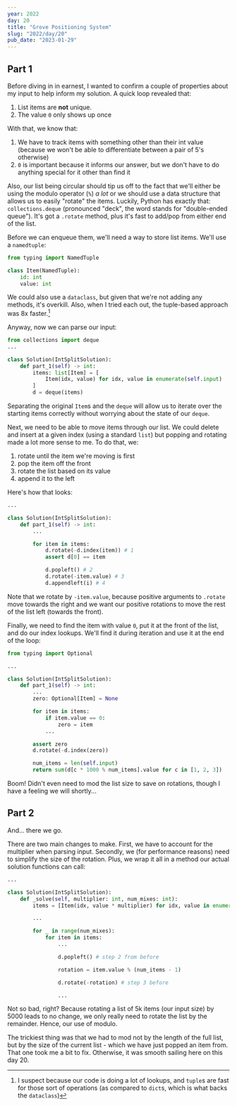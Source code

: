 ```yaml
---
year: 2022
day: 20
title: "Grove Positioning System"
slug: "2022/day/20"
pub_date: "2023-01-29"
---
```


## Part 1

Before diving in in earnest, I wanted to confirm a couple of properties about my input to help inform my solution. A quick loop revealed that:

1. List items are **not** unique.
2. The value `0` only shows up once

With that, we know that:

1. We have to track items with something other than their int value (because we won't be able to differentiate between a pair of 5's otherwise)
2. `0` is important because it informs our answer, but we don't have to do anything special for it other than find it

Also, our list being circular should tip us off to the fact that we'll either be using the modulo operator (`%`) _a lot_ or we should use a data structure that allows us to easily "rotate" the items. Luckily, Python has exactly that: `collections.deque` (pronounced "deck", the word stands for "double-ended queue"). It's got a `.rotate` method, plus it's fast to add/pop from either end of the list.

Before we can enqueue them, we'll need a way to store list items. We'll use a `namedtuple`:

```py
from typing import NamedTuple

class Item(NamedTuple):
    id: int
    value: int
```

We could also use a `dataclass`, but given that we're not adding any methods, it's overkill. Also, when I tried each out, the tuple-based approach was 8x faster.[^1]

Anyway, now we can parse our input:

```py
from collections import deque
...

class Solution(IntSplitSolution):
    def part_1(self) -> int:
        items: list[Item] = [
            Item(idx, value) for idx, value in enumerate(self.input)
        ]
        d = deque(items)
```

Separating the original `Item`s and the `deque` will allow us to iterate over the starting items correctly without worrying about the state of our `deque`.

Next, we need to be able to move items through our list. We could delete and insert at a given index (using a standard `list`) but popping and rotating made a lot more sense to me. To do that, we:

1. rotate until the item we're moving is first
2. pop the item off the front
3. rotate the list based on its value
4. append it to the left

Here's how that looks:

```py
...

class Solution(IntSplitSolution):
    def part_1(self) -> int:
        ...

        for item in items:
            d.rotate(-d.index(item)) # 1
            assert d[0] == item

            d.popleft() # 2
            d.rotate(-item.value) # 3
            d.appendleft(i) # 4
```

Note that we rotate by `-item.value`, because positive arguments to `.rotate` move towards the right and we want our positive rotations to move the rest of the list left (towards the front).

Finally, we need to find the item with value `0`, put it at the front of the list, and do our index lookups. We'll find it during iteration and use it at the end of the loop:

```py
from typing import Optional

...

class Solution(IntSplitSolution):
    def part_1(self) -> int:
        ...
        zero: Optional[Item] = None

        for item in items:
            if item.value == 0:
                zero = item
            ...

        assert zero
        d.rotate(-d.index(zero))

        num_items = len(self.input)
        return sum(d[c * 1000 % num_items].value for c in [1, 2, 3])
```

Boom! Didn't even need to mod the list size to save on rotations, though I have a feeling we will shortly...

## Part 2

And... there we go.

There are two main changes to make. First, we have to account for the multiplier when parsing input. Secondly, we (for performance reasons) need to simplify the size of the rotation. Plus, we wrap it all in a method our actual solution functions can call:

```py
...

class Solution(IntSplitSolution):
    def _solve(self, multiplier: int, num_mixes: int):
        items = [Item(idx, value * multiplier) for idx, value in enumerate(self.input)]

        ...

        for _ in range(num_mixes):
            for item in items:
                ...

                d.popleft() # step 2 from before

                rotation = item.value % (num_items - 1)

                d.rotate(-rotation) # step 3 before

                ...
```

Not so bad, right? Because rotating a list of 5k items (our input size) by 5000 leads to no change, we only really need to rotate the list by the remainder. Hence, our use of modulo.

The trickiest thing was that we had to mod not by the length of the full list, but by the size of the current list - which we have just popped an item from. That one took me a bit to fix. Otherwise, it was smooth sailing here on this day 20.

[^1]: I suspect because our code is doing a lot of lookups, and `tuple`s are fast for those sort of operations (as compared to `dict`s, which is what backs the `dataclass`)
